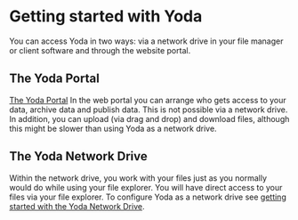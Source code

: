 # Getting started with Yoda
You can access Yoda in two ways: via a network drive in your file manager or client software and through the website portal.

## The Yoda Portal
[The Yoda Portal](getting-started-portal.html) In the web portal you can arrange who gets access to your data, 
archive data and publish data. This is not possible via a network drive. In addition, you can upload (via drag and drop)
and download files, although this might be slower than using Yoda as a network drive.

## The Yoda Network Drive
Within the network drive, you work with your files just as you normally would do while using your file explorer. 
You will have direct access to your files via your file explorer. 
To configure Yoda as a network drive see [getting started with the Yoda Network Drive](getting-started-drive.html).
